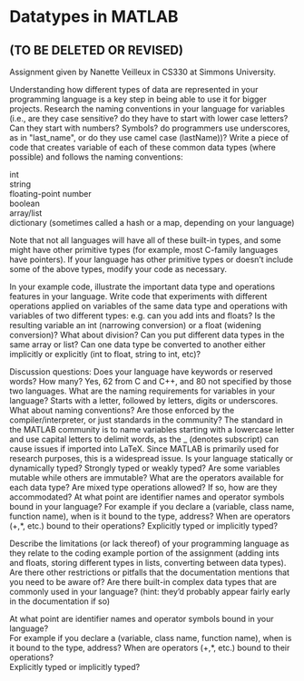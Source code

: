 # Datatypes in MATLAB
## **(TO BE DELETED OR REVISED)**

Assignment given by Nanette Veilleux in CS330 at Simmons University.
     
Understanding how different types of data are represented in your programming language is a key step in being able to use it for bigger projects.  Research the naming conventions in your language for variables (i.e., are they case sensitive? do they have to start with lower case letters? Can they start with numbers? Symbols? do programmers use underscores, as in "last_name", or do they use camel case (lastName))?  Write a piece of code that creates variable of each of these common data types (where possible) and follows the naming conventions:

int     
string  
floating-point number  
boolean  
array/list  
dictionary (sometimes called a hash or a map, depending on your language)  
 

Note that not all languages will have all of these built-in types, and some might have other primitive types (for example, most C-family languages have pointers). If your language has other primitive types or doesn’t include some of the above types, modify your code as necessary.

 

In your example code, illustrate the important data type and operations features in your language. Write code that experiments with different operations applied on variables of the same data type and operations with variables of two different types: e.g. can you add ints and floats? Is the resulting variable an int (narrowing conversion) or a float (widening conversion)?  What about division? Can you put different data types in the same array or list?  Can one data type be converted to another either implicitly or explicitly (int to float, string to int, etc)? 

 

Discussion questions:
Does your language have keywords or reserved words? How many?
Yes, 62 from C and C++, and 80 not specified by those two languages.
What are the naming requirements for variables in your language? 
Starts with a letter, followed by letters, digits or underscores.
What about naming conventions?  Are those enforced by the compiler/interpreter, or just standards in the community?
	The standard in the MATLAB community is to name variables starting with a lowercase letter and use capital letters to delimit words, as the _ (denotes subscript) can cause issues if imported into LaTeX. Since MATLAB is primarily used for research purposes, this is a widespread issue.
Is your language statically or dynamically typed?
Strongly typed or weakly typed?
Are some variables mutable while others are immutable? 
What are the operators available for each data type?
Are mixed type operations allowed? If so, how are they accommodated?
At what point are identifier names and operator symbols bound in your language? For example if you declare a (variable, class name, function name), when is it bound to the type, address? When are operators (+,*, etc.) bound to their operations?
Explicitly typed or implicitly typed? 


Describe the limitations (or lack thereof) of your programming language as they relate to the coding example portion of the assignment (adding ints and floats, storing different types in lists, converting between data types).  Are there other restrictions or pitfalls that the documentation mentions that you need to be aware of?
Are there built-in complex data types that are commonly used in your language? (hint: they’d probably appear fairly early in the documentation if so)


  
At what point are identifier names and operator symbols bound in your language?  
  For example if you declare a (variable, class name, function name), when is it bound to the type, address? When are operators (+,*, etc.) bound to their operations?  
Explicitly typed or implicitly typed? 
 
